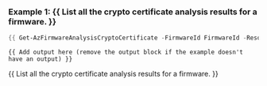 ### Example 1: {{ List all the crypto certificate analysis results for a firmware. }}
```powershell
{{ Get-AzFirmwareAnalysisCryptoCertificate -FirmwareId FirmwareId -ResourceGroupName ResourceGroupName -WorkspaceName WorkspaceName }}
```

```output
{{ Add output here (remove the output block if the example doesn't have an output) }}
```

{{ List all the crypto certificate analysis results for a firmware. }}


